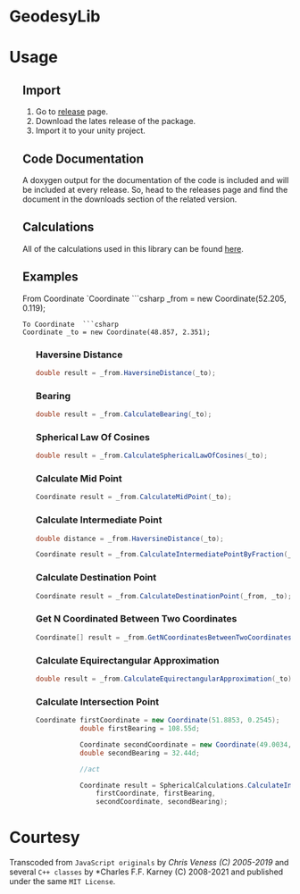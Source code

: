 # GeodesyLib


# Usage

<ul>
 
## Import

1. Go to [release](https://github.com/ertanturan/GeodesyLib/releases) page.
2. Download the lates release of the package.
3. Import it to your unity project.

## Code Documentation

A doxygen output for the documentation of the code is included and will be included at every release.
So, head to the releases page and find the document in the downloads section of the related version.
 
## Calculations
All of the calculations used in this library can be found [here](https://www.movable-type.co.uk/scripts/latlong.html).
 
## Examples

From Coordinate `Coordinate ```csharp
 _from = new Coordinate(52.205, 0.119); 
 ``` <br />
To Coordinate  ```csharp 
 Coordinate _to = new Coordinate(48.857, 2.351);
 ```

<ul>
 
### Haversine Distance

 ```csharp 
 double result = _from.HaversineDistance(_to);
 ```

### Bearing

 ```csharp 
 double result = _from.CalculateBearing(_to);
 ```

### Spherical Law Of Cosines

 ```csharp 
 double result = _from.CalculateSphericalLawOfCosines(_to);
 ```

### Calculate Mid Point

 ```csharp 
 Coordinate result = _from.CalculateMidPoint(_to);
 ```

### Calculate Intermediate Point

 ```csharp 
 double distance = _from.HaversineDistance(_to);
 ```

 ```csharp 
 Coordinate result = _from.CalculateIntermediatePointByFraction(_to,fraction);
 ```
 
### Calculate Destination Point
 
 ```csharp 
 Coordinate result = _from.CalculateDestinationPoint(_from, _to);
 ```
 
### Get N Coordinated Between Two Coordinates
 
 ```csharp 
 Coordinate[] result = _from.GetNCoordinatesBetweenTwoCoordinates(_to, 50);
 ```

### Calculate Equirectangular Approximation
 
 ```csharp 
 double result = _from.CalculateEquirectangularApproximation(_to);
 ```
 

 ### Calculate Intersection Point
 
 ```csharp 
 Coordinate firstCoordinate = new Coordinate(51.8853, 0.2545);
            double firstBearing = 108.55d;

            Coordinate secondCoordinate = new Coordinate(49.0034, 2.5735);
            double secondBearing = 32.44d;

            //act

            Coordinate result = SphericalCalculations.CalculateIntersectionPoint(
                firstCoordinate, firstBearing,
                secondCoordinate, secondBearing);
 
 ```
 
 </ul>
</ul>

# Courtesy

Transcoded from `JavaScript originals` by *Chris Veness (C) 2005-2019*
and several `C++ classes` by *Charles F.F. Karney (C) 2008-2021 and
published under the same `MIT License`.
